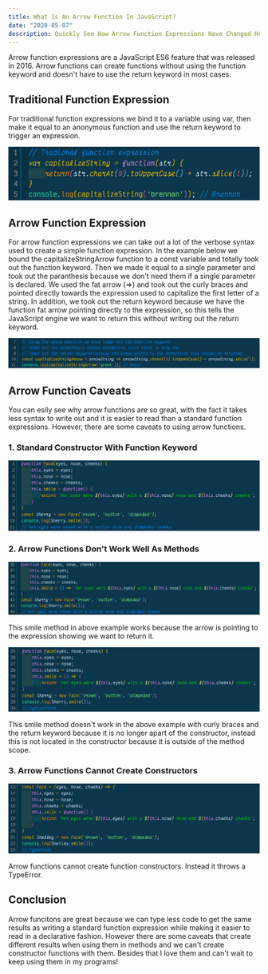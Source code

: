 ```yaml
---
title: What Is An Arrow Function In JavaScript?
date: "2020-05-07"
description: Quickly See How Arrow Function Expressions Have Changed How We Write A Function In JavaScript. Arrow Functions Don't Act The Same As Function Expressions Or Function Declarations. See How They Are Different Now!
---
```

Arrow function expressions are a JavaScript ES6 feature that was released in 2016. Arrow functions can create functions without using the function keyword and doesn't have to use the return keyword in most cases.

## Traditional Function Expression
For traditional function expressions we bind it to a variable using var, then make it equal to an anonymous function and use the return keyword to trigger an expression.

![Traditional Function Expression Using A CapitalizeString To Capitalize A String](./function-expression.png)

## Arrow Function Expression
For arrow function expressions we can take out a lot of the verbose syntax used to create a simple function expression. In the example below we bound the capitalizeStringArrow function to a const variable and totally took out the function keyword. Then we made it equal to a single parameter and took out the paranthesis because we don't need them if a single parameter is declared. We used the fat arrow (=>) and took out the curly braces and pointed directly towards the expression used to capitalize the first letter of a string. In addition, we took out the return keyword because we have the function fat arrow pointing directly to the expression, so this tells the JavaScript engine we want to return this without writing out the return keyword.

![Arrow Function Expression Using A CapitalizeStringArrow To Capitalize A String With A Fat Arrow](./arrow-function-expression.png)

## Arrow Function Caveats
You can esily see why arrow functions are so great, with the fact it takes less syntax to write out and it is easier to read than a standard function expressions. However, there are some caveats to using arrow functions.

### 1. Standard Constructor With Function Keyword

![Standard Constructor Example](./standard-constructor.png)

### 2. Arrow Functions Don't Work Well As Methods

![Method Works With Arrow Function With No Curly Brackets](./arrow-method-no-curly-braces.png)

This smile method in above example works because the arrow is pointing to the expression showing we want to return it.

![Method Doesn't Work Well With Arrow Function With Curly Braces And Return Keyword](./arrow-method-with-return-keyword.png)

This smile method doesn't work in the above example with curly braces and the return keyword because it is no longer apart of the constructor, instead this is not located in the constructor because it is outside of the method scope.

### 3. Arrow Functions Cannot Create Constructors

![Arrow Functions Can't Create Function Constructors](./arrow-constructor.png)

Arrow functions cannot create function constructors. Instead it throws a TypeError.

## Conclusion
Arrow funcitons are great because we can type less code to get the same results as writing a standard function expression while making it easier to read in a declarative fashion. However there are some caveats that create different results when using them in methods and we can't create constructor functions with them. Besides that I love them and can't wait to keep using them in my programs!